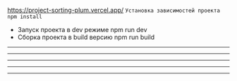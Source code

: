 
https://project-sorting-plum.vercel.app/
```Установка зависимостей проекта npm install```
- Запуск проекта в dev режиме npm run dev
- Сборка проекта в build версию npm run build
---

***

_	_	_

*  * *  *

------------
